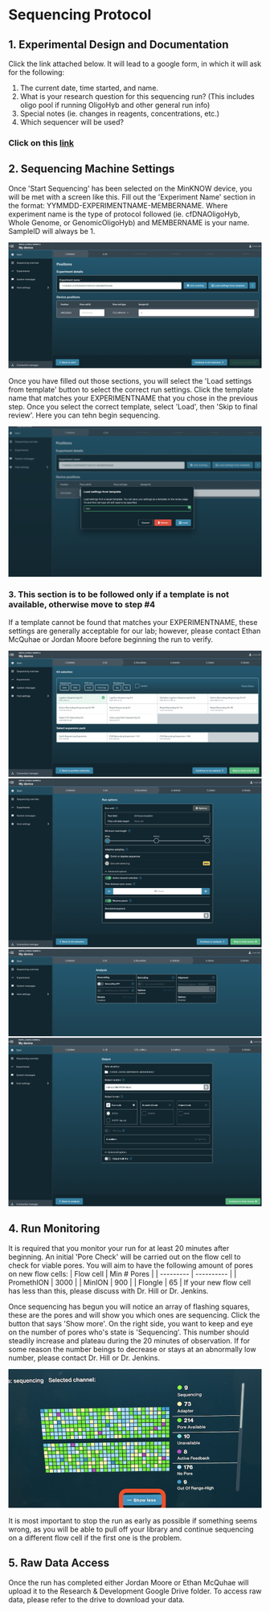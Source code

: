 # Sequencing Protocol
## 1. Experimental Design and Documentation
Click the link attached below. It will lead to a google form, in which it will ask for the following:
1) The current date, time started, and name.
2) What is your research question for this sequencing run? (This includes oligo pool if running OligoHyb and other general run info)
3) Special notes (ie. changes in reagents, concentrations, etc.)
5) Which sequencer will be used?

### Click on this [link](https://forms.gle/iGLwvJUjCKPqo7Mf8)

## 2. Sequencing Machine Settings
Once 'Start Sequencing' has been selected on the MinKNOW device, you will be met with a screen like this. Fill out the 'Experiment Name' section in the format: YYMMDD-EXPERIMENTNAME-MEMBERNAME. Where experiment name is the type of protocol followed (ie. cfDNAOligoHyb, Whole Genome, or GenomicOligoHyb) and MEMBERNAME is your name. SampleID will always be 1.

![alt text](https://github.com/ethan-mcq/sequencingProtocol/blob/main/steps/1-name.png?raw=true)

Once you have filled out those sections, you will select the 'Load settings from template' button to select the correct run settings. Click the template name that matches your EXPERIMENTNAME that you chose in the previous step. Once you select the correct template, select 'Load', then 'Skip to final review'. Here you can tehn begin sequencing. 

![alt text](https://github.com/ethan-mcq/sequencingProtocol/blob/main/steps/2-template.png?raw=true)

### 3. This section is to be followed only if a template is not available, otherwise move to step #4
If a template cannot be found that matches your EXPERIMENTNAME, these settings are generally acceptable for our lab; however, please contact Ethan McQuhae or Jordan Moore before beginning the run to verify.

![alt text](https://github.com/ethan-mcq/sequencingProtocol/blob/main/steps/3-lsk.png?raw=true)
![alt text](https://github.com/ethan-mcq/sequencingProtocol/blob/main/steps/4-runsettings.png?raw=true)
![alt text](https://github.com/ethan-mcq/sequencingProtocol/blob/main/steps/5-basecalling.png?raw=true)
![alt text](https://github.com/ethan-mcq/sequencingProtocol/blob/main/steps/6-rawreads.png?raw=true)

## 4. Run Monitoring
It is required that you monitor your run for at least 20 minutes after beginning. An initial 'Pore Check' will be carried out on the flow cell to check for viable pores. You will aim to have the following amount of pores on new flow cells:
| Flow cell | Min # Pores |
| --------- | ---------- |
| PromethION |  3000 |
| MinION |  900 |
| Flongle |  65 |
If your new flow cell has less than this, please discuss with Dr. Hill or Dr. Jenkins. 

Once sequencing has begun you will notice an array of flashing squares, these are the pores and will show you which ones are sequencing. Click the button that says 'Show more'. On the right side, you want to keep and eye on the number of pores who's state is 'Sequencing'. This number should steadily increase and plateau during the 20 minutes of observation. If for some reason the number beings to decrease or stays at an abnormally low number, please contact Dr. Hill or Dr. Jenkins. 

![alt text](https://github.com/ethan-mcq/sequencingProtocol/blob/main/steps/7.png?raw=true)

It is most important to stop the run as early as possible if something seems wrong, as you will be able to pull off your library and continue sequencing on a different flow cell if the first one is the problem. 
## 5. Raw Data Access
Once the run has completed either Jordan Moore or Ethan McQuhae will upload it to the Research & Development Google Drive folder. To access raw data, please refer to the drive to download your data. 
